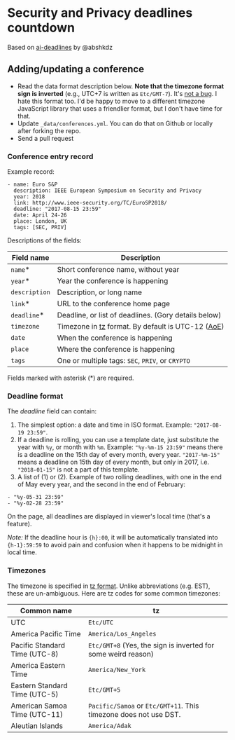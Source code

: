 # Security and Privacy deadlines countdown

Based on [ai-deadlines](https://aideadlin.es) by @abshkdz

## Adding/updating a conference

* Read the data format description below. **Note that the timezone format sign is inverted** (e.g., UTC+7 is written as `Etc/GMT-7`). It's [not a bug][0]. I hate this format too. I'd be happy to move to a different timezone JavaScript library that uses a friendlier format, but I don't have time for that.
* Update `_data/conferences.yml`. You can do that on Github or locally after forking the repo.
* Send a pull request

### Conference entry record

Example record:

```
- name: Euro S&P
  description: IEEE European Symposium on Security and Privacy
  year: 2018
  link: http://www.ieee-security.org/TC/EuroSP2018/
  deadline: "2017-08-15 23:59"
  date: April 24-26
  place: London, UK
  tags: [SEC, PRIV]
```

Descriptions of the fields:

| Field name    | Description                                                 |
|---------------|-------------------------------------------------------------|
| `name`\*      | Short conference name, without year                         |
| `year`\*      | Year the conference is happening                            |
| `description` | Description, or long name                                   |
| `link`\*      | URL to the conference home page                             |
| `deadline`\*  | Deadline, or list of deadlines. (Gory details below)        |
| `timezone`    | Timezone in [tz][1] format. By default is UTC-12 ([AoE][2]) |
| `date`        | When the conference is happening                            |
| `place`       | Where the conference is happening                           |
| `tags`        | One or multiple tags: `SEC`, `PRIV`, or `CRYPTO`            |

Fields marked with asterisk (\*) are required.


### Deadline format

The *deadline* field can contain:

1. The simplest option: a date and time in ISO format. Example: `"2017-08-19 23:59"`.
2. If a deadline is rolling, you can use a template date, just substitute the year with `%y`, or month with `%m`. Example: `"%y-%m-15 23:59"` means there is a deadline on the 15th day of every month, every year. `"2017-%m-15"` means a deadline on 15th day of every month, but only in 2017, i.e. `"2018-01-15"` is not a part of this template.
2. A list of (1) or (2). Example of two rolling deadlines, with one in the end of May every year, and the second in the end of February:
  ```
  - "%y-05-31 23:59"
  - "%y-02-28 23:59"
  ```

On the page, all deadlines are displayed in viewer's local time (that's a feature).

*Note:* If the deadline hour is `{h}:00`, it will be automatically translated into `{h-1}:59:59` to avoid pain and confusion when it happens to be midnight in local time.

### Timezones

The timezone is specified in [tz format][1]. Unlike abbreviations (e.g. EST), these are un-ambiguous. Here are tz codes for some common timezones:

| Common name                   | tz                                                                 |
|-------------------------------|--------------------------------------------------------------------|
| UTC                           | `Etc/UTC`                                                          |
| America Pacific Time          | `America/Los_Angeles`                                              |
| Pacific Standard Time (UTC-8) | `Etc/GMT+8` (Yes, the sign is inverted for some weird reason)      |
| America Eastern Time          | `America/New_York`                                                 |
| Eastern Standard Time (UTC-5) | `Etc/GMT+5`                                                        |
| American Samoa Time (UTC-11)  | `Pacific/Samoa` or `Etc/GMT+11`. This timezone does not use DST.   |
| Aleutian Islands              | `America/Adak`                                                     |

[0]: https://momentjs.com/timezone/docs/#/zone-object/offset/
[1]: https://en.wikipedia.org/wiki/List_of_tz_database_time_zones
[2]: https://www.timeanddate.com/time/zones/aoe

